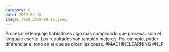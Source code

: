 ```yaml
--- 
category: C 
date: 2019-09-10 
image: /920_2019-09-10.jpeg 
--- 
```


Procesar el lenguaje hablado es algo más complicado que procesar solo el lenguaje escrito. Los resultados son también mejores. Por ejemplo, poder diferenciar el tono en el que se dicen las cosas. #MACHINELEARNING #NLP